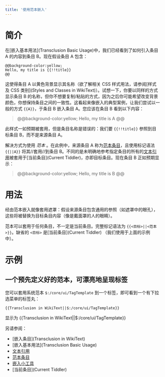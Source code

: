 ```yaml
---
title: '使用范本嵌入'
---
```


# 简介

在[嵌入基本用法](Transclusion Basic Usage)中，我们已经看到了如何引入条目 A 的内容到条目 B。现在假设条目 A 包含：

```
@@background-color:yellow;
Hello, my title is {{!!title}}
@@
```

这使得条目 A 以黄色背景显示其名称（欲了解相关 CSS 样式用法，请参阅[样式及 CSS 类别](Styles and Classes in WikiText)）。试想一下，你要以同样的方式显示条目 B 的名称，但你不想要复制/粘贴的方式，因为之后你可能希望改变背景颜色，你想保持条目之间的一致性。这看起来像嵌入的典型案例，让我们尝试以一般的方式 ``{{A}}``，于条目 B 嵌入条目 A。您应该在条目 B 看到以下内容：

> @@background-color:yellow;
> Hello, my title is A
> @@

此样式一如预期被套用，但是条目名称是错误的：我们要 ``{{!!title}}`` 参照到目标条目 B，而不是来源条目 A。

解决方式为使用 _范本_ 。在此例中，来源条目 A 称为[范本条目](TemplateTiddlers)，且使用标记语法 ``{{||A}}`` 将其//套用//到条目 B。不同的是未明确地参考指定条目的所有的[文本引用](TextReference)被套用于[当前条目](Current Tiddler)，亦即目标条目。现在条目 B 正如预期显示：

> @@background-color:yellow;
> Hello, my title is B
> @@

# 用法

经由范本嵌入就像套用遮罩：假设来源条目包含通用的参照（如遮罩中的眼孔），这些将被替换为目标条目内容（像是戴面罩的人的眼睛）。

范本可以套用于任何条目，不一定是当前条目。完整标记语法为 ``{{<目标>||<范本>}}``。缺省的 ``<目标>`` 是[当前条目](Current Tiddler) （我们使用于上面的示例中）。

# 示例

## 一个预先定义好的范本，可漂亮地呈现标签

您可以套用系统范本 ``$:/core/ui/TagTemplate`` 到一个标签，即可看到一个有下拉选菜单的标签丸：

```
{{Transclusion in WikiText||$:/core/ui/TagTemplate}}
```

显示为 {{Transclusion in WikiText||$:/core/ui/TagTemplate}}

另请参阅：

* [嵌入条目](Transclusion in WikiText)
* [嵌入基本用法](Transclusion Basic Usage)
* [文本引用](TextReference)
* [范本条目](TemplateTiddlers)
* [嵌入小工具](TranscludeWidget)
* [当前条目](Current Tiddler)
